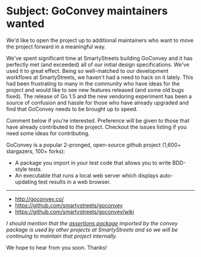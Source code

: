 # Subject: GoConvey maintainers wanted

We'd like to open the project up to additional maintainers who want to move the project forward in a meaningful way.

We've spent significant time at SmartyStreets building GoConvey and it has perfectly met (and exceeded) all of our initial design specifications. We've used it to great effect. Being so well-matched to our development workflows at SmartyStreets, we haven't had a need to hack on it lately. This had been frustrating to many in the community who have ideas for the project and would like to see new features released (and some old bugs fixed). The release of Go 1.5 and the new vendoring experiment has been a source of confusion and hassle for those who have already upgraded and find that GoConvey needs to be brought up to speed.

Comment below if you're interested. Preference will be given to those that have already contributed to the project. Checkout the issues listing if you need some ideas for contributing.

GoConvey is a popular 2-pronged, open-source github project (1,600+ stargazers, 100+ forks):

- A package you import in your test code that allows you to write BDD-style tests.
- An executable that runs a local web server which displays auto-updating test results in a web browser.

----

- http://goconvey.co/
- https://github.com/smartystreets/goconvey
- https://github.com/smartystreets/goconvey/wiki

_I should mention that the [assertions package](https://github.com/smartystreets/assertions) imported by the convey package is used by other projects at SmartyStreets and so we will be continuing to maintain that project internally._

We hope to hear from you soon. Thanks!

